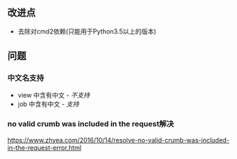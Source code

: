 ## 改进点
- 去除对cmd2依赖(只能用于Python3.5以上的版本)

## 问题
### 中文名支持
- view 中含有中文 -   *不支持*
- job 中含有中文  -  *支持*

### no valid crumb was included in the request解决
https://www.zhyea.com/2016/10/14/resolve-no-valid-crumb-was-included-in-the-request-error.html
